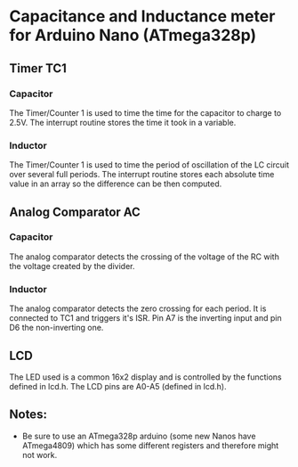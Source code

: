 # Capacitance and Inductance meter for Arduino Nano (ATmega328p)

## Timer TC1
### Capacitor
The Timer/Counter 1 is used to time the time for the capacitor
to charge to 2.5V.
The interrupt routine stores the time it took in a variable.

### Inductor
The Timer/Counter 1 is used to time the period of oscillation of the LC circuit over several full periods. The interrupt routine stores each absolute time value in an array so the difference can be then computed.

## Analog Comparator AC
### Capacitor
The analog comparator detects the crossing of the voltage of the
RC with the voltage created by the divider.

### Inductor
The analog comparator detects the zero crossing for each period.
It is connected to TC1 and triggers it's ISR.
Pin A7 is the inverting input and pin D6 the non-inverting one.

## LCD
The LED used is a common 16x2 display and is controlled by the
functions defined in lcd.h.
The LCD pins are A0-A5 (defined in lcd.h).

## Notes:
* Be sure to use an ATmega328p arduino (some new Nanos have ATmega4809)
which has some different registers and therefore might not work.

